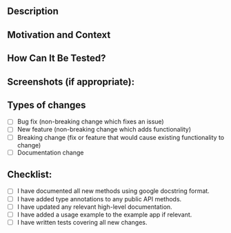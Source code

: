 <!--- Provide a general summary of your changes in the Title above -->
<!--- Please also read our [contributor guidelines](https://commonknowledge.github.io/pycommonknowledge/contributing) -->

## Description
<!--- Describe your changes in detail -->

## Motivation and Context
<!--- Why is this change required? What problem does it solve? -->
<!--- If it relates an open issue, please link to the issue here. -->

## How Can It Be Tested?
<!--- Please describe in detail how you tested your changes so that a reviewer can reproduce the results. -->
<!--- Include details of your testing environment, and the tests you've run your self -->
<!--- see how your change affects other areas of the code, etc. -->

## Screenshots (if appropriate):

## Types of changes
<!--- What types of changes does your code introduce? Put an `x` in all the boxes that apply: -->
- [ ] Bug fix (non-breaking change which fixes an issue)
- [ ] New feature (non-breaking change which adds functionality)
- [ ] Breaking change (fix or feature that would cause existing functionality to change)
- [ ] Documentation change

## Checklist:
<!--- Go over all the following points, and put an `x` in all the boxes that apply. -->
- [ ] I have documented all new methods using google docstring format.
- [ ] I have added type annotations to any public API methods.
- [ ] I have updated any relevant high-level documentation.
- [ ] I have added a usage example to the example app if relevant.
- [ ] I have written tests covering all new changes.
